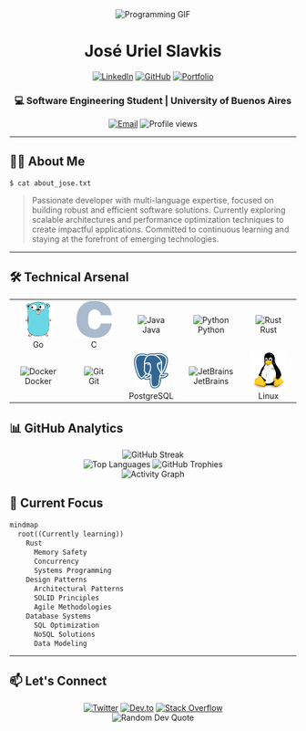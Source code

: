 <div align="center">
  <img src="https://media.giphy.com/media/L1R1tvI9svkIWwpVYr/giphy.gif" width="650" alt="Programming GIF">
  
  # José Uriel Slavkis
  
  [![LinkedIn](https://img.shields.io/badge/LinkedIn-0077B5?style=for-the-badge&logo=linkedin&logoColor=white)](https://linkedin.com/in/joseslavkis)
  [![GitHub](https://img.shields.io/badge/GitHub-100000?style=for-the-badge&logo=github&logoColor=white)](https://github.com/joseslavkis)
  [![Portfolio](https://img.shields.io/badge/Portfolio-FF5722?style=for-the-badge&logo=todoist&logoColor=white)](https://yourportfolio.com)
  
  ### 💻 Software Engineering Student | University of Buenos Aires
  
  <p>
    <a href="mailto:joseslavkis@gmail.com"><img src="https://img.shields.io/badge/Email-D14836?style=flat-square&logo=gmail&logoColor=white" alt="Email"></a>
    <img src="https://komarev.com/ghpvc/?username=joseslavkis&style=flat-square&color=blueviolet" alt="Profile views">
  </p>
</div>

---

## 👨‍💻 About Me

```console
$ cat about_jose.txt
```

> Passionate developer with multi-language expertise, focused on building robust and efficient software solutions.
> Currently exploring scalable architectures and performance optimization techniques to create impactful applications.
> Committed to continuous learning and staying at the forefront of emerging technologies.

---

## 🛠️ Technical Arsenal

<table align="center">
  <tr>
    <!-- Go (estático, URL corregida a Devicon) -->
    <td align="center" width="96">
      <img src="https://raw.githubusercontent.com/devicons/devicon/master/icons/go/go-original.svg" alt="Go" width="65" height="65">
      <br>Go
    </td>
    <!-- C (estático, solo "C") -->
    <td align="center" width="96">
      <img src="https://raw.githubusercontent.com/devicons/devicon/master/icons/c/c-original.svg" alt="C" width="65" height="65">
      <br>C
    </td>
    <td align="center" width="96">
      <img src="https://techstack-generator.vercel.app/java-icon.svg" alt="Java" width="65" height="65">
      <br>Java
    </td>
    <td align="center" width="96">
      <img src="https://techstack-generator.vercel.app/python-icon.svg" alt="Python" width="65" height="65">
      <br>Python
    <!-- Rust (estático, CDN jsDelivr) -->
    <td align="center" width="96">
      <img src="https://raw.githubusercontent.com/rust-lang/rust-artwork/master/logo/rust-logo-512x512.png" alt="Rust" width="65" height="65">
      <br>Rust
    </td>
  </tr>
  <tr>
    <td align="center" width="96">
      <img src="https://techstack-generator.vercel.app/docker-icon.svg" alt="Docker" width="65" height="65">
      <br>Docker
    </td>
    <td align="center" width="96">
      <img src="https://techstack-generator.vercel.app/github-icon.svg" alt="Git" width="65" height="65">
      <br>Git
    </td>
    <!-- PostgreSQL (estático) -->
    <td align="center" width="96">
      <img src="https://raw.githubusercontent.com/devicons/devicon/master/icons/postgresql/postgresql-plain.svg" alt="PostgreSQL" width="65" height="65">
      <br>PostgreSQL
    </td>
  <td align="center" width="96">
      <img src="https://resources.jetbrains.com/storage/products/company/brand/logos/jetbrains.svg" alt="JetBrains" width="65" height="65">
      <br>JetBrains
    </td>
    <!-- Linux (estático) -->
    <td align="center" width="96">
      <img src="https://raw.githubusercontent.com/devicons/devicon/master/icons/linux/linux-original.svg" alt="Linux" width="65" height="65">
      <br>Linux
    </td>
  </tr>
</table>


## 📊 GitHub Analytics

<div align="center">
  <img src="https://github-readme-streak-stats.herokuapp.com/?user=joseslavkis&theme=tokyonight&hide_border=true" width="70%" alt="GitHub Streak"/>
</div><div align="center">
  <img src="https://github-readme-stats.vercel.app/api/top-langs/?username=joseslavkis&layout=compact&theme=tokyonight&hide_border=true&langs_count=8&hide=html,css,scss" width="40%" alt="Top Languages"/>
  <img src="https://github-profile-trophy.vercel.app/?username=joseslavkis&theme=tokyonight&no-frame=true&column=3&row=2" width="38%" alt="GitHub Trophies"/>
</div><div align="center">
  <img src="https://github-readme-activity-graph.vercel.app/graph?username=joseslavkis&theme=tokyo-night&hide_border=true&area=true&custom_title=Contribution%20Graph" width="80%" alt="Activity Graph"/>
</div>


## 🌱 Current Focus

```mermaid
mindmap
  root((Currently learning))
    Rust
      Memory Safety
      Concurrency
      Systems Programming
    Design Patterns
      Architectural Patterns
      SOLID Principles
      Agile Methodologies
    Database Systems
      SQL Optimization
      NoSQL Solutions
      Data Modeling
```

---

## 📫 Let's Connect

<div align="center">
  <a href="https://twitter.com/joseslavkis"><img src="https://img.shields.io/badge/Twitter-1DA1F2?style=for-the-badge&logo=twitter&logoColor=white" alt="Twitter"></a>
  <a href="https://dev.to/joseslavkis"><img src="https://img.shields.io/badge/dev.to-0A0A0A?style=for-the-badge&logo=dev.to&logoColor=white" alt="Dev.to"></a>
  <a href="https://stackoverflow.com/users/yourid"><img src="https://img.shields.io/badge/Stack_Overflow-FE7A16?style=for-the-badge&logo=stack-overflow&logoColor=white" alt="Stack Overflow"></a>
</div>

<div align="center">
  <img src="https://quotes-github-readme.vercel.app/api?type=horizontal&theme=tokyonight" alt="Random Dev Quote"/>
</div>
